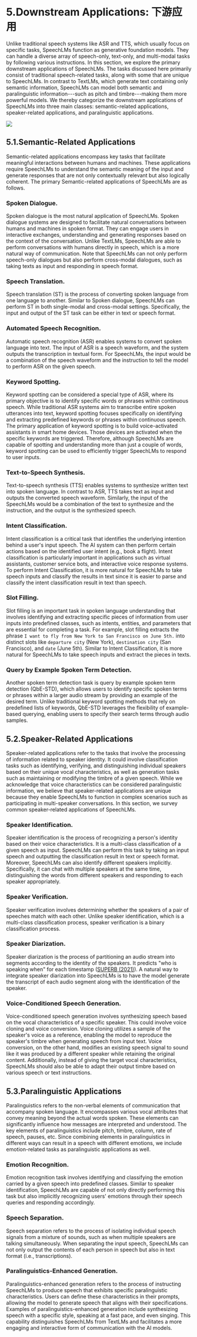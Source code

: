 # 5.Downstream Applications: 下游应用

Unlike traditional speech systems like ASR and TTS, which usually focus on specific tasks, SpeechLMs function as generative foundation models.
They can handle a diverse array of speech-only, text-only, and multi-modal tasks by following various instructions.
In this section, we explore the primary downstream applications of SpeechLMs.
The tasks discussed here primarily consist of traditional speech-related tasks, along with some that are unique to SpeechLMs.
In contrast to TextLMs, which generate text containing only semantic information, SpeechLMs can model both semantic and paralinguistic information---such as pitch and timbre---making them more powerful models.
We thereby categorize the downstream applications of SpeechLMs into three main classes: semantic-related applications, speaker-related applications, and paralinguistic applications.

![](Images/Tab.04.png)

## 5.1.Semantic-Related Applications

Semantic-related applications encompass key tasks that facilitate meaningful interactions between humans and machines.
These applications require SpeechLMs to understand the semantic meaning of the input and generate responses that are not only contextually relevant but also logically coherent.
The primary Semantic-related applications of SpeechLMs are as follows.

### Spoken Dialogue.

Spoken dialogue is the most natural application of SpeechLMs.
Spoken dialogue systems are designed to facilitate natural conversations between humans and machines in spoken format.
They can engage users in interactive exchanges, understanding and generating responses based on the context of the conversation.
Unlike TextLMs, SpeechLMs are able to perform conversations with humans directly in speech, which is a more natural way of communication.
Note that SpeechLMs can not only perform speech-only dialogues but also perform cross-modal dialogues, such as taking texts as input and responding in speech format.

### Speech Translation.

Speech translation (ST) is the process of converting spoken language from one language to another.
Similar to Spoken dialogue, SpeechLMs can perform ST in both single-modal and cross-modal settings.
Specifically, the input and output of the ST task can be either in text or speech format.

### Automated Speech Recognition.

Automatic speech recognition (ASR) enables systems to convert spoken language into text.
The input of ASR is a speech waveform, and the system outputs the transcription in textual form.
For SpeechLMs, the input would be a combination of the speech waveform and the instruction to tell the model to perform ASR on the given speech.

### Keyword Spotting.

Keyword spotting can be considered a special type of ASR, where its primary objective is to identify specific words or phrases within continuous speech.
While traditional ASR systems aim to transcribe entire spoken utterances into text, keyword spotting focuses specifically on identifying and extracting predefined keywords or phrases within continuous speech.
The primary application of keyword spotting is to build voice-activated assistants in smart home devices.
Those devices are activated when the specific keywords are triggered.
Therefore, although SpeechLMs are capable of spotting and understanding more than just a couple of words, keyword spotting can be used to efficiently trigger SpeechLMs to respond to user inputs.

### Text-to-Speech Synthesis.

Text-to-speech synthesis (TTS) enables systems to synthesize written text into spoken language.
In contrast to ASR, TTS takes text as input and outputs the converted speech waveform.
Similarly, the input of the SpeechLMs would be a combination of the text to synthesize and the instruction, and the output is the synthesized speech.

### Intent Classification.

Intent classification is a critical task that identifies the underlying intention behind a user's input speech.
The AI system can then perform certain actions based on the identified user intent (e.g., book a flight).
Intent classification is particularly important in applications such as virtual assistants, customer service bots, and interactive voice response systems.
To perform Intent Classification, it is more natural for SpeechLMs to take speech inputs and classify the results in text since it is easier to parse and classify the intent classification result in text than speech.

### Slot Filling.

Slot filling is an important task in spoken language understanding that involves identifying and extracting specific pieces of information from user inputs into predefined classes, such as intents, entities, and parameters that are essential for completing a task.
For example, slot filling extracts the phrase `I want to fly from New York to San Francisco on June 5th.` into distinct slots like `departure city` (New York), `destination city` (San Francisco), and `date` (June 5th).
Similar to Intent Classification, it is more natural for SpeechLMs to take speech inputs and extract the pieces in texts.

### Query by Example Spoken Term Detection.

Another spoken term detection task is query by example spoken term detection (QbE-STD), which allows users to identify specific spoken terms or phrases within a larger audio stream by providing an example of the desired term.
Unlike traditional keyword spotting methods that rely on predefined lists of keywords, QbE-STD leverages the flexibility of example-based querying, enabling users to specify their search terms through audio samples.

## 5.2.Speaker-Related Applications

Speaker-related applications refer to the tasks that involve the processing of information related to speaker identity.
It could involve classification tasks such as identifying, verifying, and distinguishing individual speakers based on their unique vocal characteristics, as well as generation tasks such as maintaining or modifying the timbre of a given speech.
While we acknowledge that voice characteristics can be considered paralinguistic information, we believe that speaker-related applications are unique because they enable SpeechLMs to function in complex scenarios such as participating in multi-speaker conversations.
In this section, we survey common speaker-related applications of SpeechLMs.

### Speaker Identification.

Speaker identification is the process of recognizing a person's identity based on their voice characteristics.
It is a multi-class classification of a given speech as input.
SpeechLMs can perform this task by taking an input speech and outputting the classification result in text or speech format.
Moreover, SpeechLMs can also identify different speakers implicitly.
Specifically, it can chat with multiple speakers at the same time, distinguishing the words from different speakers and responding to each speaker appropriately.

### Speaker Verification.

Speaker verification involves determining whether the speakers of a pair of speeches match with each other.
Unlike speaker identification, which is a multi-class classification process, speaker verification is a binary classification process.

### Speaker Diarization.

Speaker diarization is the process of partitioning an audio stream into segments according to the identity of the speakers.
It predicts "who is speaking when" for each timestamp ([SUPERB (2021)](../../Evaluations/2021.05.03_SUPERB.md)).
A natural way to integrate speaker diarization into SpeechLMs is to have the model generate the transcript of each audio segment along with the identification of the speaker.

### Voice-Conditioned Speech Generation.

Voice-conditioned speech generation involves synthesizing speech based on the vocal characteristics of a specific speaker.
This could involve voice cloning and voice conversion.
Voice cloning utilizes a sample of the speaker's voice as a reference, enabling the model to reproduce the speaker's timbre when generating speech from input text.
Voice conversion, on the other hand, modifies an existing speech signal to sound like it was produced by a different speaker while retaining the original content.
Additionally, instead of giving the target vocal characteristics, SpeechLMs should also be able to adapt their output timbre based on various speech or text instructions.

## 5.3.Paralinguistic Applications

Paralinguistics refers to the non-verbal elements of communication that accompany spoken language.
It encompasses various vocal attributes that convey meaning beyond the actual words spoken.
These elements can significantly influence how messages are interpreted and understood.
The key elements of paralinguistics include pitch, timbre, column, rate of speech, pauses, etc.
Since combining elements in paralinguistics in different ways can result in a speech with different emotions, we include emotion-related tasks as paralinguistic applications as well.

### Emotion Recognition.

Emotion recognition task involves identifying and classifying the emotion carried by a given speech into predefined classes.
Similar to speaker identification, SpeechLMs are capable of not only directly performing this task but also implicitly recognizing users' emotions through their speech queries and responding accordingly.

### Speech Separation.

Speech separation refers to the process of isolating individual speech signals from a mixture of sounds, such as when multiple speakers are talking simultaneously.
When separating the input speech, SpeechLMs can not only output the contents of each person in speech but also in text format (i.e., transcriptions).

### Paralinguistics-Enhanced Generation.

Paralinguistics-enhanced generation refers to the process of instructing SpeechLMs to produce speech that exhibits specific paralinguistic characteristics.
Users can define these characteristics in their prompts, allowing the model to generate speech that aligns with their specifications.
Examples of paralinguistics-enhanced generation include synthesizing speech with a specific style, speaking at a fast pace, and even singing.
This capability distinguishes SpeechLMs from TextLMs and facilitates a more engaging and interactive form of communication with the AI models.
